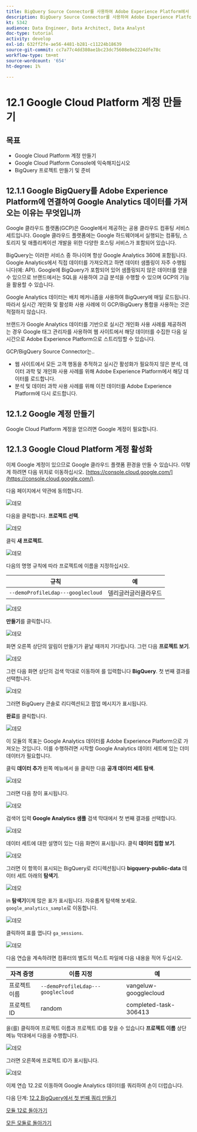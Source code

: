 ```yaml
---
title: BigQuery Source Connector를 사용하여 Adobe Experience Platform에서 Google Analytics 데이터를 수집 및 분석 - Google Cloud Platform 계정 만들기
description: BigQuery Source Connector를 사용하여 Adobe Experience Platform에서 Google Analytics 데이터를 수집 및 분석 - Google Cloud Platform 계정 만들기
kt: 5342
audience: Data Engineer, Data Architect, Data Analyst
doc-type: tutorial
activity: develop
exl-id: 632ff2fe-ae56-4481-b281-c11224b18639
source-git-commit: cc7a77c4dd380ae1bc23dc75608e8e2224dfe78c
workflow-type: tm+mt
source-wordcount: '654'
ht-degree: 1%

---
```


# 12.1 Google Cloud Platform 계정 만들기

## 목표

- Google Cloud Platform 계정 만들기
- Google Cloud Platform Console에 익숙해지십시오
- BigQuery 프로젝트 만들기 및 준비

## 12.1.1 Google BigQuery를 Adobe Experience Platform에 연결하여 Google Analytics 데이터를 가져오는 이유는 무엇입니까

Google 클라우드 플랫폼(GCP)은 Google에서 제공하는 공용 클라우드 컴퓨팅 서비스 세트입니다. Google 클라우드 플랫폼에는 Google 하드웨어에서 실행되는 컴퓨팅, 스토리지 및 애플리케이션 개발을 위한 다양한 호스팅 서비스가 포함되어 있습니다.

BigQuery는 이러한 서비스 중 하나이며 항상 Google Analytics 360에 포함됩니다. Google Analytics에서 직접 데이터를 가져오려고 하면 데이터 샘플링이 자주 수행됩니다(예: API). Google에 BigQuery가 포함되어 있어 샘플링되지 않은 데이터를 얻을 수 있으므로 브랜드에서는 SQL을 사용하여 고급 분석을 수행할 수 있으며 GCP의 기능을 활용할 수 있습니다.

Google Analytics 데이터는 배치 메커니즘을 사용하여 BigQuery에 매일 로드됩니다. 따라서 실시간 개인화 및 활성화 사용 사례에 이 GCP/BigQuery 통합을 사용하는 것은 적절하지 않습니다.

브랜드가 Google Analytics 데이터를 기반으로 실시간 개인화 사용 사례를 제공하려는 경우 Google 태그 관리자를 사용하여 웹 사이트에서 해당 데이터를 수집한 다음 실시간으로 Adobe Experience Platform으로 스트리밍할 수 있습니다.

GCP/BigQuery Source Connector는..

- 웹 사이트에서 모든 고객 행동을 추적하고 실시간 활성화가 필요하지 않은 분석, 데이터 과학 및 개인화 사용 사례를 위해 Adobe Experience Platform에서 해당 데이터를 로드합니다.
- 분석 및 데이터 과학 사용 사례를 위해 이전 데이터를 Adobe Experience Platform에 다시 로드합니다.

## 12.1.2 Google 계정 만들기

Google Cloud Platform 계정을 얻으려면 Google 계정이 필요합니다.

## 12.1.3 Google Cloud Platform 계정 활성화

이제 Google 계정이 있으므로 Google 클라우드 플랫폼 환경을 만들 수 있습니다. 이렇게 하려면 다음 위치로 이동하십시오. [https://console.cloud.google.com/](https://console.cloud.google.com/).

다음 페이지에서 약관에 동의합니다.

![데모](./images/ex1/1.png)

다음을 클릭합니다. **프로젝트 선택**.

![데모](./images/ex1/2.png)

클릭 **새 프로젝트**.

![데모](./images/ex1/createproject.png)

다음의 명명 규칙에 따라 프로젝트에 이름을 지정하십시오.

| 규칙 | 예 |
| ----------------- |-------------| 
| `--demoProfileLdap---googlecloud` | 델리글러글러클라우드 |

![데모](./images/ex1/3.png)

**만들기**&#x200B;를 클릭합니다.

![데모](./images/ex1/3-1.png)

화면 오른쪽 상단의 알림이 만들기가 끝날 때까지 기다립니다. 그런 다음 **프로젝트 보기**.

![데모](./images/ex1/4.png)

그런 다음 화면 상단의 검색 막대로 이동하여 를 입력합니다 **BigQuery**. 첫 번째 결과를 선택합니다.

![데모](./images/ex1/7.png)

그러면 BigQuery 콘솔로 리디렉션되고 팝업 메시지가 표시됩니다.

**완료**&#x200B;를 클릭합니다.

![데모](./images/ex1/5.png)

이 모듈의 목표는 Google Analytics 데이터를 Adobe Experience Platform으로 가져오는 것입니다. 이를 수행하려면 시작할 Google Analytics 데이터 세트에 있는 더미 데이터가 필요합니다.

클릭 **데이터 추가** 왼쪽 메뉴에서 을 클릭한 다음 **공개 데이터 세트 탐색**.

![데모](./images/ex1/18.png)

그러면 다음 창이 표시됩니다.

![데모](./images/ex1/19.png)

검색어 입력 **Google Analytics 샘플** 검색 막대에서 첫 번째 결과를 선택합니다.

![데모](./images/ex1/20.png)

데이터 세트에 대한 설명이 있는 다음 화면이 표시됩니다. 클릭 **데이터 집합 보기**.

![데모](./images/ex1/21.png)

그러면 이 항목이 표시되는 BigQuery로 리디렉션됩니다 **bigquery-public-data** 데이터 세트 아래의 **탐색기**.

![데모](./images/ex1/22a.png)

in **탐색기**&#x200B;이제 많은 표가 표시됩니다. 자유롭게 탐색해 보세요. `google_analytics_sample`로 이동합니다.

![데모](./images/ex1/22.png)

클릭하여 표를 엽니다 `ga_sessions`.

![데모](./images/ex1/23.png)

다음 연습을 계속하려면 컴퓨터의 별도의 텍스트 파일에 다음 내용을 적어 두십시오.

| 자격 증명 | 이름 지정 | 예 |
| ----------------- |-------------| -------------|
| 프로젝트 이름 | `--demoProfileLdap---googlecloud` | vangeluw-googglecloud |
| 프로젝트 ID | random | completed-task-306413 |

을(를) 클릭하여 프로젝트 이름과 프로젝트 ID를 찾을 수 있습니다 **프로젝트 이름** 상단 메뉴 막대에서 다음을 수행합니다.

![데모](./images/ex1/projectMenu.png)

그러면 오른쪽에 프로젝트 ID가 표시됩니다.

![데모](./images/ex1/projetcselection.png)

이제 연습 12.2로 이동하여 Google Analytics 데이터를 쿼리하여 손이 더럽습니다.

다음 단계: [12.2 BigQuery에서 첫 번째 쿼리 만들기](./ex2.md)

[모듈 12로 돌아가기](./customer-journey-analytics-bigquery-gcp.md)

[모든 모듈로 돌아가기](./../../overview.md)
